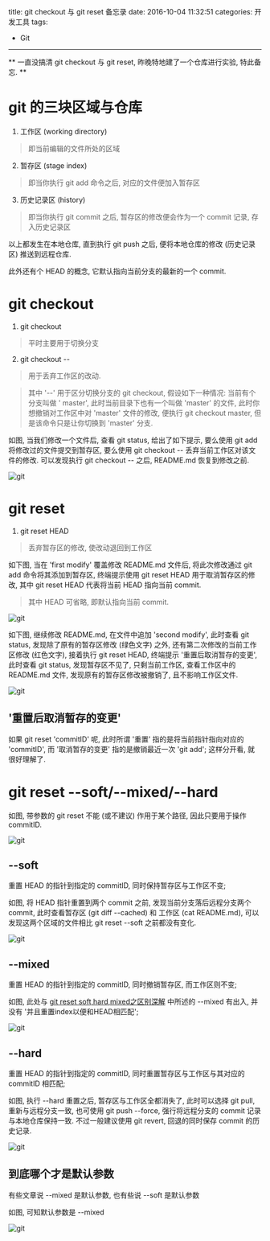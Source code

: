 title: git checkout 与 git reset 备忘录
date: 2016-10-04 11:32:51
categories: 开发工具
tags: 
- Git

---

** 一直没搞清 git checkout 与 git reset, 昨晚特地建了一个仓库进行实验, 特此备忘.  **

<!-- more -->

# git 的三块区域与仓库

1. 工作区 (working directory)

> 即当前编辑的文件所处的区域

2. 暂存区 (stage index)

> 即当你执行 git add <path> 命令之后, 对应的文件便加入暂存区

3. 历史记录区 (history)

> 即当你执行 git commit 之后, 暂存区的修改便会作为一个 commit 记录, 存入历史记录区

以上都发生在本地仓库, 直到执行 git push 之后, 便将本地仓库的修改 (历史记录区) 推送到远程仓库.

此外还有个 HEAD 的概念, 它默认指向当前分支的最新的一个 commit.

# git checkout

1. git checkout

> 平时主要用于切换分支

2. git checkout -- <path>

> 用于丢弃工作区的改动.

>其中 '--' 用于区分切换分支的 git checkout, 假设如下一种情况: 当前有个分支叫做 ' master', 此时当前目录下也有一个叫做 'master' 的文件, 此时你想撤销对工作区中对 'master' 文件的修改, 便执行 git checkout master, 但是该命令只是让你切换到 'master' 分支.

如图, 当我们修改一个文件后, 查看 git status, 给出了如下提示, 要么使用 git add 将修改过的文件提交到暂存区, 要么使用 git checkout -- 丢弃当前工作区对该文件的修改. 可以发现执行 git checkout -- 之后, README.md 恢复到修改之前.

![git](/images/git-0.png)

# git reset

1. git reset HEAD

> 丢弃暂存区的修改, 使改动退回到工作区

如下图, 当在 'first modify' 覆盖修改 README.md 文件后, 将此次修改通过 git add 命令将其添加到暂存区, 终端提示使用 git reset HEAD <path> 用于取消暂存区的修改, 其中 git reset HEAD 代表将当前 HEAD 指向当前 commit.

> 其中 HEAD 可省略, 即默认指向当前 commit.

![git](/images/git-1.png)

如下图, 继续修改 README.md, 在文件中追加 'second modify', 此时查看 git status, 发现除了原有的暂存区修改 (绿色文字) 之外, 还有第二次修改的当前工作区修改 (红色文字), 接着执行 git reset HEAD, 终端提示 '重置后取消暂存的变更', 此时查看 git status, 发现暂存区不见了, 只剩当前工作区, 查看工作区中的 README.md 文件, 发现原有的暂存区修改被撤销了, 且不影响工作区文件.

![git](/images/git-2.png)

## '重置后取消暂存的变更'

如果 git reset 'commitID' <path> 呢, 此时所谓 '重置' 指的是将当前指针指向对应的 'commitID', 而 '取消暂存的变更' 指的是撤销最近一次 'git add'; 这样分开看, 就很好理解了.

# git reset --soft/--mixed/--hard

如图, 带参数的 git reset 不能 (或不建议) 作用于某个路径, 因此只要用于操作 commitID.

![git](/images/git-3.png)

## --soft

重置 HEAD 的指针到指定的 commitID, 同时保持暂存区与工作区不变;

如图, 将 HEAD 指针重置到两个 commit 之前, 发现当前分支落后远程分支两个 commit, 此时查看暂存区 (git diff --cached) 和 工作区 (cat README.md), 可以发现这两个区域的文件相比 git reset --soft 之前都没有变化.

![git](/images/git-4.png)

## --mixed

重置 HEAD 的指针到指定的 commitID, 同时撤销暂存区, 而工作区则不变;

如图, 此处与 [git reset soft,hard,mixed之区别深解](http://www.cnblogs.com/kidsitcn/p/4513297.html) 中所述的 --mixed 有出入, 并没有 '并且重置index以便和HEAD相匹配';

![git](/images/git-5.png)

## --hard

重置 HEAD 的指针到指定的 commitID, 同时重置暂存区与工作区与其对应的 commitID 相匹配;

如图, 执行 --hard 重置之后, 暂存区与工作区全都消失了, 此时可以选择 git pull, 重新与远程分支一致, 也可使用 git push --force, 强行将远程分支的 commit 记录与本地仓库保持一致. 不过一般建议使用 git revert, 回退的同时保存 commit 的历史记录.

![git](/images/git-6.png)

## 到底哪个才是默认参数

有些文章说 --mixed 是默认参数, 也有些说 --soft 是默认参数

如图, 可知默认参数是 --mixed

![git](/images/git-7.png)



